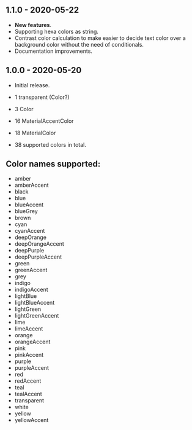 ## 1.1.0 - 2020-05-22

* **New features**.
* Supporting hexa colors as string.
* Contrast color calculation to make easier to decide text color over a background color without the need of conditionals.
* Documentation improvements.

## 1.0.0 - 2020-05-20

* Initial release.

* 1 transparent (Color?)
* 3 Color 
* 16 MaterialAccentColor
* 18 MaterialColor
* 38 supported colors in total.

## Color names supported:

* amber
* amberAccent
* black
* blue
* blueAccent
* blueGrey
* brown
* cyan
* cyanAccent
* deepOrange
* deepOrangeAccent
* deepPurple
* deepPurpleAccent
* green
* greenAccent
* grey
* indigo
* indigoAccent
* lightBlue
* lightBlueAccent
* lightGreen
* lightGreenAccent
* lime
* limeAccent
* orange
* orangeAccent
* pink
* pinkAccent
* purple
* purpleAccent
* red
* redAccent
* teal
* tealAccent
* transparent
* white
* yellow
* yellowAccent
